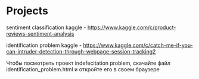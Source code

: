 # Projects

sentiment classification kaggle - https://www.kaggle.com/c/product-reviews-sentiment-analysis
 
identification problem kaggle - https://www.kaggle.com/c/catch-me-if-you-can-intruder-detection-through-webpage-session-tracking2

Чтобы посмотреть проект indefecitation problem, скачайте файл identification_problem.html и откройте его в своем браузере
